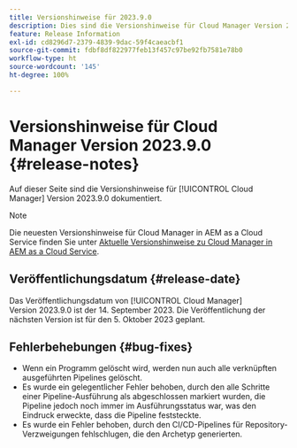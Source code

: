 ```yaml
---
title: Versionshinweise für 2023.9.0
description: Dies sind die Versionshinweise für Cloud Manager Version 2023.9.0.
feature: Release Information
exl-id: cd8296d7-2379-4839-9dac-59f4caeacbf1
source-git-commit: fdbf8df822977feb13f457c97be92fb7581e78b0
workflow-type: ht
source-wordcount: '145'
ht-degree: 100%

---
```


# Versionshinweise für Cloud Manager Version 2023.9.0 {#release-notes}

Auf dieser Seite sind die Versionshinweise für [!UICONTROL Cloud Manager] Version 2023.9.0 dokumentiert.

>[!NOTE]
>
>Die neuesten Versionshinweise für Cloud Manager in AEM as a Cloud Service finden Sie unter [Aktuelle Versionshinweise zu Cloud Manager in AEM as a Cloud Service](https://experienceleague.adobe.com/docs/experience-manager-cloud-service/content/implementing/using-cloud-manager/release-notes-cloud-manager/release-notes-cm-current.html?lang=de).

## Veröffentlichungsdatum {#release-date}

Das Veröffentlichungsdatum von [!UICONTROL Cloud Manager] Version 2023.9.0 ist der 14. September 2023. Die Veröffentlichung der nächsten Version ist für den 5. Oktober 2023 geplant.

## Fehlerbehebungen {#bug-fixes}

* Wenn ein Programm gelöscht wird, werden nun auch alle verknüpften ausgeführten Pipelines gelöscht.
* Es wurde ein gelegentlicher Fehler behoben, durch den alle Schritte einer Pipeline-Ausführung als abgeschlossen markiert wurden, die Pipeline jedoch noch immer im Ausführungsstatus war, was den Eindruck erweckte, dass die Pipeline feststeckte.
* Es wurde ein Fehler behoben, durch den CI/CD-Pipelines für Repository-Verzweigungen fehlschlugen, die den Archetyp generierten.
